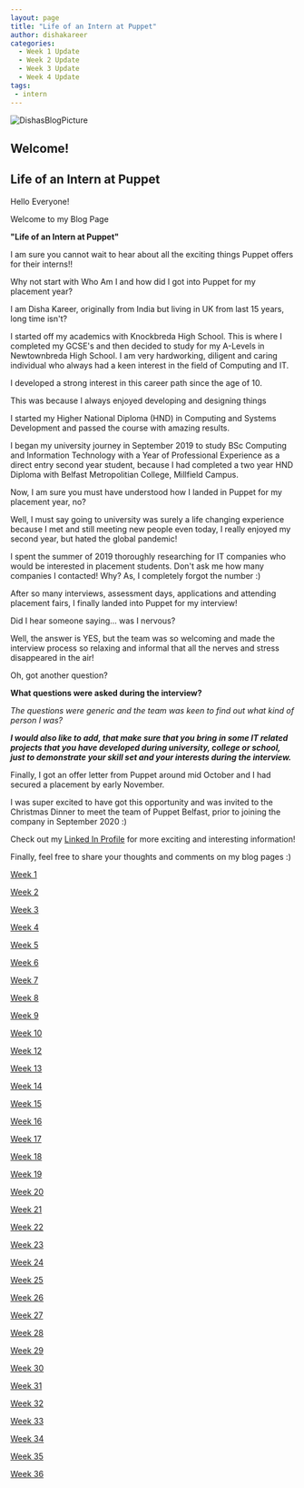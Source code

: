 ```yaml
---
layout: page
title: "Life of an Intern at Puppet"
author: dishakareer
categories:
  - Week 1 Update
  - Week 2 Update
  - Week 3 Update
  - Week 4 Update
tags:
 - intern
---
```


![DishasBlogPicture](images/mypicture.jpg)


## Welcome!

## Life of an Intern at Puppet

Hello Everyone!

Welcome to my Blog Page

**"Life of an Intern at Puppet"**

I am sure you cannot wait to hear about all the exciting things Puppet offers for their interns!!

Why not start with Who Am I and how did I got into Puppet for my placement year?

I am Disha Kareer, originally from India but living in UK from last 15 years, long time isn't?

I started off my academics with Knockbreda High School.
This is where I completed my GCSE's and then decided to study for my A-Levels in Newtownbreda High School.
I am very hardworking, diligent and caring individual who always had a keen interest in the field of Computing and IT.

I developed a strong interest in this career path since the age of 10.

This was because I always enjoyed developing and designing things

I started my Higher National Diploma (HND) in Computing and Systems Development and passed the course with amazing results.

I began my university journey in September 2019 to study BSc Computing and Information Technology with a Year of Professional Experience as a direct entry second year student, because I had completed a two year HND Diploma with Belfast Metropolitian College, Millfield Campus.

Now, I am sure you must have understood how I landed in Puppet for my placement year, no?

Well, I must say going to university was surely a life changing experience because I met and still meeting new people even today, I really enjoyed my second year, but hated the global pandemic!

I spent the summer of 2019 thoroughly researching for IT companies who would be interested in placement students.
Don't ask me how many companies I contacted! Why? As, I completely forgot the number :)

After so many interviews, assessment days, applications and attending placement fairs, I finally landed into Puppet for my interview!

Did I hear someone saying... was I nervous?

Well, the answer is YES, but the team was so welcoming and made the interview process so relaxing and informal that all the nerves and stress disappeared in the air!

Oh, got another question?

**What questions were asked during the interview?**

_The questions were generic and the team was keen to find out what kind of person I was?_

_**I would also like to add, that make sure that you bring in some IT related projects that you have developed during university, college or school, just to demonstrate your skill set and your interests during the interview.**_

Finally, I got an offer letter from Puppet around mid October and I had secured a placement by early November.

I was super excited to have got this opportunity and was invited to the Christmas Dinner to meet the team of Puppet Belfast, prior to joining the company in September 2020 :)

Check out my [Linked In Profile](https://www.linkedin.com/in/disha-kareer-14290a1b5/) for more exciting and interesting information!

Finally, feel free to share your thoughts and comments on my blog pages :)

[Week 1](https://puppetlabs.github.io/iac/lifeofinternatpuppet/post_1.html)

[Week 2](https://puppetlabs.github.io/iac/lifeofinternatpuppet/post_2.html)

[Week 3](https://puppetlabs.github.io/iac/lifeofinternatpuppet/post_3.html)

[Week 4](https://puppetlabs.github.io/iac/lifeofinternatpuppet/post_4.html)

[Week 5](https://puppetlabs.github.io/iac/lifeofinternatpuppet/post_5.html)

[Week 6](https://puppetlabs.github.io/iac/lifeofinternatpuppet/post_6.html)

[Week 7](https://puppetlabs.github.io/iac/lifeofinternatpuppet/post_7.html)

[Week 8](https://puppetlabs.github.io/iac/lifeofinternatpuppet/post_8.html)

[Week 9](https://puppetlabs.github.io/iac/lifeofinternatpuppet/post_9.html)

[Week 10](https://puppetlabs.github.io/iac/lifeofinternatpuppet/post_10.html)

[Week 12](https://puppetlabs.github.io/iac/lifeofinternatpuppet/post_12.html)

[Week 13](https://puppetlabs.github.io/iac/lifeofinternatpuppet/post_13.html)

[Week 14](https://puppetlabs.github.io/iac/lifeofinternatpuppet/post_14.html)

[Week 15](https://puppetlabs.github.io/iac/lifeofinternatpuppet/post_15.html)

[Week 16](https://puppetlabs.github.io/iac/lifeofinternatpuppet/post_16.html)

[Week 17](https://puppetlabs.github.io/iac/lifeofinternatpuppet/post_17.html)

[Week 18](https://puppetlabs.github.io/iac/lifeofinternatpuppet/post_18.html)

[Week 19](https://puppetlabs.github.io/iac/lifeofinternatpuppet/post_19.html)

[Week 20](https://puppetlabs.github.io/iac/lifeofinternatpuppet/post_20.html)

[Week 21](https://puppetlabs.github.io/iac/lifeofinternatpuppet/post_21.html)

[Week 22](https://puppetlabs.github.io/iac/lifeofinternatpuppet/post_22.html)

[Week 23](https://puppetlabs.github.io/iac/lifeofinternatpuppet/post_23.html)

[Week 24](https://puppetlabs.github.io/iac/lifeofinternatpuppet/post_24.html)

[Week 25](https://puppetlabs.github.io/iac/lifeofinternatpuppet/post_25.html)

[Week 26](https://puppetlabs.github.io/iac/lifeofinternatpuppet/post_26.html)

[Week 27](https://puppetlabs.github.io/iac/lifeofinternatpuppet/post_27.html)

[Week 28](https://puppetlabs.github.io/iac/lifeofinternatpuppet/post_28.html)

[Week 29](https://puppetlabs.github.io/iac/lifeofinternatpuppet/post_29.html)

[Week 30](https://puppetlabs.github.io/iac/lifeofinternatpuppet/post_30.html)

[Week 31](https://puppetlabs.github.io/iac/lifeofinternatpuppet/post_31.html)

[Week 32](https://puppetlabs.github.io/iac/lifeofinternatpuppet/post_32.html)

[Week 33](https://puppetlabs.github.io/iac/lifeofinternatpuppet/post_33.html)

[Week 34](https://puppetlabs.github.io/iac/lifeofinternatpuppet/post_34.html)

[Week 35](https://puppetlabs.github.io/iac/lifeofinternatpuppet/post_35.html)

[Week 36](https://puppetlabs.github.io/iac/lifeofinternatpuppet/post_36.html)
